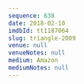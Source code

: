 ```yaml
---
sequence: 638
date: 2018-02-10
imdbId: tt1187064
slug: triangle-2009
venue: null
venueNotes: null
medium: Amazon
mediumNotes: null
---
```

